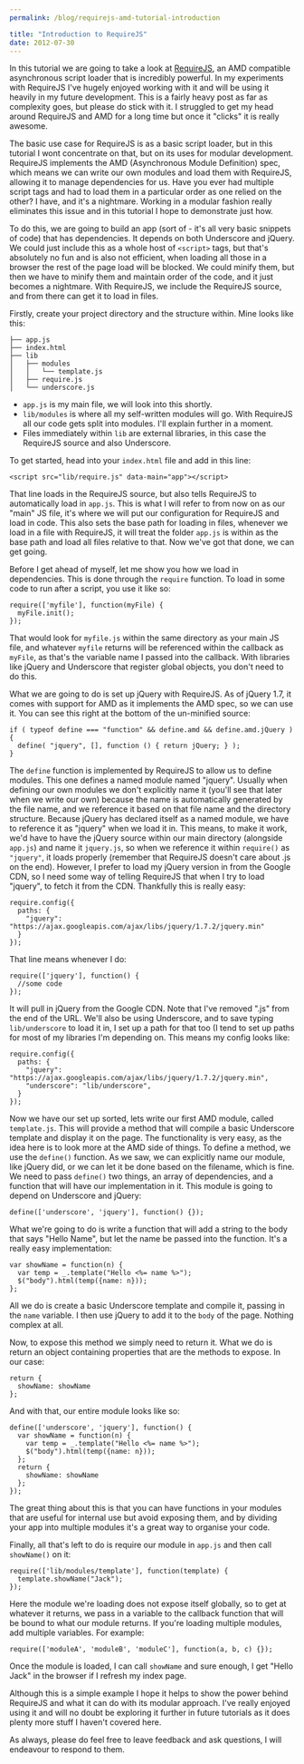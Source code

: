```yaml
---
permalink: /blog/requirejs-amd-tutorial-introduction

title: "Introduction to RequireJS"
date: 2012-07-30
---
```


In this tutorial we are going to take a look at [RequireJS][1], an AMD compatible asynchronous script loader that is incredibly powerful. In my experiments with RequireJS I've hugely enjoyed working with it and will be using it heavily in my future development. This is a fairly heavy post as far as complexity goes, but please do stick with it. I struggled to get my head around RequireJS and AMD for a long time but once it "clicks" it is really awesome.

The basic use case for RequireJS is as a basic script loader, but in this tutorial I wont concentrate on that, but on its uses for modular development. RequireJS implements the AMD (Asynchronous Module Definition) spec, which means we can write our own modules and load them with RequireJS, allowing it to manage dependencies for us. Have you ever had multiple script tags and had to load them in a particular order as one relied on the other? I have, and it's a nightmare. Working in a modular fashion really eliminates this issue and in this tutorial I hope to demonstrate just how.

To do this, we are going to build an app (sort of - it's all very basic snippets of code) that has dependencies. It depends on both Underscore and jQuery. We could just include this as a whole host of `<script>` tags, but that's absolutely no fun and is also not efficient, when loading all those in a browser the rest of the page load will be blocked. We could minify them, but then we have to minify them and maintain order of the code, and it just becomes a nightmare. With RequireJS, we include the RequireJS source, and from there can get it to load in files.

Firstly, create your project directory and the structure within. Mine looks like this:

    ├── app.js
    ├── index.html
    ├── lib
    │   ├── modules
    │   │   └── template.js
    │   ├── require.js
    │   └── underscore.js

* `app.js` is my main file, we will look into this shortly.
* `lib/modules` is where all my self-written modules will go. With RequireJS all our code gets split into modules. I'll explain further in a moment.
* Files immediately within `lib` are external libraries, in this case the RequireJS source and also Underscore.

To get started, head into your `index.html` file and add in this line:

    <script src="lib/require.js" data-main="app"></script>

That line loads in the RequireJS source, but also tells RequireJS to automatically load in `app.js`. This is what I will refer to from now on as our "main" JS file, it's where we will put our configuration for RequireJS and load in code. This also sets the base path for loading in files, whenever we load in a file with RequireJS, it will treat the folder `app.js` is within as the base path and load all files relative to that. Now we've got that done, we can get going.

Before I get ahead of myself, let me show you how we load in dependencies. This is done through the `require` function. To load in some code to run after a script, you use it like so:

    require(['myfile'], function(myFile) {
      myFile.init();
    });

That would look for `myfile.js` within the same directory as your main JS file, and whatever `myfile` returns will be referenced within the callback as `myFile`, as that's the variable name I passed into the callback. With libraries like jQuery and Underscore that register global objects, you don't need to do this.

What we are going to do is set up jQuery with RequireJS. As of jQuery 1.7, it comes with support for AMD as it implements the AMD spec, so we can use it. You can see this right at the bottom of the un-minified source:

    if ( typeof define === "function" && define.amd && define.amd.jQuery ) {
      define( "jquery", [], function () { return jQuery; } );
    }

The `define` function is implemented by RequireJS to allow us to define modules. This one defines a named module named "jquery". Usually when defining our own modules we don't explicitly name it (you'll see that later when we write our own) because the name is automatically generated by the file name, and we reference it based on that file name and the directory structure. Because jQuery has declared itself as a named module, we have to reference it as "jquery" when we load it in. This means, to make it work, we'd have to have the jQuery source within our main directory (alongside `app.js`) and name it `jquery.js`, so when we reference it within `require()` as `"jquery"`, it loads properly (remember that RequireJS doesn't care about .js on the end). However, I prefer to load my jQuery version in from the Google CDN, so I need some way of telling RequireJS that when I try to load "jquery", to fetch it from the CDN. Thankfully this is really easy:

    require.config({
      paths: {
        "jquery": "https://ajax.googleapis.com/ajax/libs/jquery/1.7.2/jquery.min"
      }
    });

That line means whenever I do:

    require(['jquery'], function() {
      //some code
    });

It will pull in jQuery from the Google CDN. Note that I've removed ".js" from the end of the URL. We'll also be using Underscore, and to save typing `lib/underscore` to load it in, I set up a path for that too (I tend to set up paths for most of my libraries I'm depending on. This means my config looks like:

    require.config({
      paths: {
        "jquery": "https://ajax.googleapis.com/ajax/libs/jquery/1.7.2/jquery.min",
        "underscore": "lib/underscore",
      }
    });

Now we have our set up sorted, lets write our first AMD module, called `template.js`. This will provide a method that will compile a basic Underscore template and display it on the page. The functionality is very easy, as the idea here is to look more at the AMD side of things. To define a method, we use the `define()` function. As we saw, we can explicitly name our module, like jQuery did, or we can let it be done based on the filename, which is fine. We need to pass `define()` two things, an array of dependencies, and a function that will have our implementation in it. This module is going to depend on Underscore and jQuery:

    define(['underscore', 'jquery'], function() {});

What we're going to do is write a function that will add a string to the body that says "Hello Name", but let the name be passed into the function. It's a really easy implementation:

    var showName = function(n) {
      var temp = _.template("Hello <%= name %>");
      $("body").html(temp({name: n}));
    };

All we do is create a basic Underscore template and compile it, passing in the `name` variable. I then use jQuery to add it to the `body` of the page. Nothing complex at all.

Now, to expose this method we simply need to return it. What we do is return an object containing properties that are the methods to expose. In our case:

    return {
      showName: showName
    };

And with that, our entire module looks like so:

    define(['underscore', 'jquery'], function() {
      var showName = function(n) {
        var temp = _.template("Hello <%= name %>");
        $("body").html(temp({name: n}));
      };
      return {
        showName: showName
      };
    });

The great thing about this is that you can have functions in your modules that are useful for internal use but avoid exposing them, and by dividing your app into multiple modules it's a great way to organise your code.

Finally, all that's left to do is require our module in `app.js` and then call `showName()` on it:

    require(['lib/modules/template'], function(template) {
      template.showName("Jack");
    });

Here the module we're loading does not expose itself globally, so to get at whatever it returns, we pass in a variable to the callback function that will be bound to what our module returns. If you're loading multiple modules, add multiple variables. For example:

    require(['moduleA', 'moduleB', 'moduleC'], function(a, b, c) {});

Once the module is loaded, I can call `showName` and sure enough, I get "Hello Jack" in the browser if I refresh my index page.

Although this is a simple example I hope it helps to show the power behind RequireJS and what it can do with its modular approach. I've really enjoyed using it and will no doubt be exploring it further in future tutorials as it does plenty more stuff I haven't covered here.

As always, please do feel free to leave feedback and ask questions, I will endeavour to respond to them.

[1]: http://www.requirejs.org
